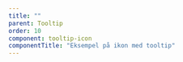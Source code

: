 ```yaml
---
title: ""
parent: Tooltip
order: 10
component: tooltip-icon
componentTitle: "Eksempel på ikon med tooltip"
---
```

